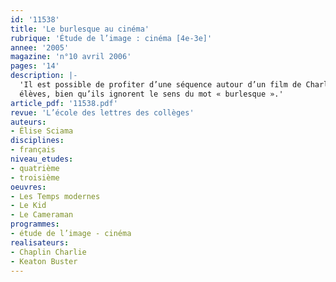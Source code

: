 ```yaml
---
id: '11538'
title: 'Le burlesque au cinéma'
rubrique: 'Étude de l’image : cinéma [4e-3e]'
annee: '2005'
magazine: 'n°10 avril 2006'
pages: '14'
description: |-
  'Il est possible de profiter d’une séquence autour d’un film de Charlie Chaplin ou de Buster Keaton pour faire découvrir le genre burlesque aux élèves. On peut aussi intégrer cette étude dans une séquence plus large sur le comique. Le genre burlesque, dont il est question, est à distinguer des œuvres burlesques du XVIIe siècle, qui font rire en parodiant des sujets nobles, héroïques, avec des personnages et un style de bas étage. Apparu en même temps que le cinéma lui-même, le cinéma burlesque a connu ses « trente glorieuses » au début du XXe siècle, d’abord en France, puis aux États-Unis. Il n’a pas disparu par la suite, même si le passage au cinéma parlant l’a obligé à se renouveler profondément. Aujourd’hui encore, c’est un genre très vivant qui plaît souvent aux
  élèves, bien qu’ils ignorent le sens du mot « burlesque ».'
article_pdf: '11538.pdf'
revue: 'L’école des lettres des collèges'
auteurs:
- Élise Sciama
disciplines:
- français
niveau_etudes:
- quatrième
- troisième
oeuvres:
- Les Temps modernes
- Le Kid
- Le Cameraman
programmes:
- étude de l’image - cinéma
realisateurs:
- Chaplin Charlie
- Keaton Buster
---
```

